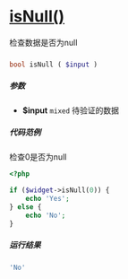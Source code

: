 [isNull()](http://twinh.github.com/widget/api/isNull)
=====================================================

检查数据是否为null

### 
```php
bool isNull ( $input )
```

##### 参数
* **$input** `mixed` 待验证的数据

##### 代码范例
检查0是否为null
```php
<?php
 
if ($widget->isNull(0)) {
    echo 'Yes';
} else {
    echo 'No';
}
```
##### 运行结果
```php
'No'
```
